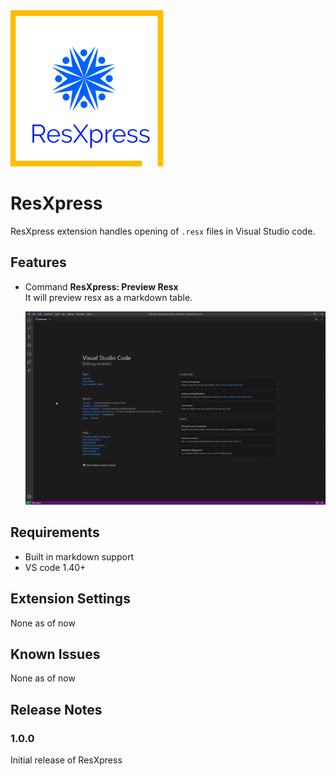 <img src="images\logo.png" alt="Logo" width="250" height="250">

# ResXpress
ResXpress extension handles opening of `.resx` files in Visual Studio code.

## Features

- Command **ResXpress: Preview Resx**  
  It will preview resx as a markdown table.  

  ![Screenshot](images\screenshot.gif "Preview Resx")

## Requirements

- Built in markdown support
- VS code 1.40+

## Extension Settings

None as of now

## Known Issues

None as of now 

## Release Notes


### 1.0.0

Initial release of ResXpress

